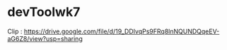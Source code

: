 # devToolwk7
Clip : https://drive.google.com/file/d/19_DDIvqPs9FRq8lnNQUNDQqeEV-aG6Z8/view?usp=sharing
